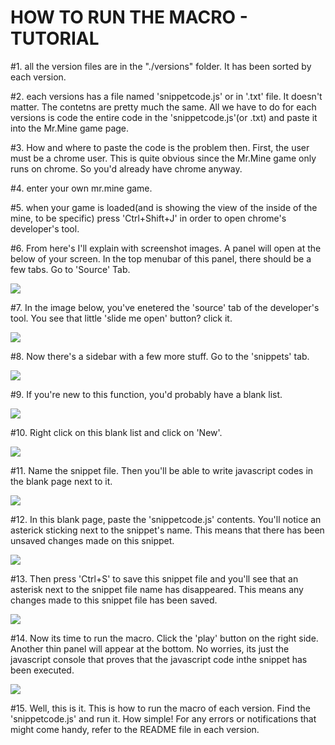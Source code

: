 HOW TO RUN THE MACRO - TUTORIAL
================================
  
  #1. all the version files are in the "./versions" folder. It has been sorted by each version.
  
  #2. each versions has a file named 'snippetcode.js' or in '.txt' file. It doesn't matter. The contetns are pretty much the same. All we have to do for each versions is code the entire code in the 'snippetcode.js'(or .txt) and paste it into the Mr.Mine game page.
  
  #3. How and where to paste the code is the problem then. First, the user must be a chrome user. This is quite obvious since the Mr.Mine game only runs on chrome. So you'd already have chrome anyway.
  
  #4. enter your own mr.mine game.
  
  #5. when your game is loaded(and is showing the view of the inside of the mine, to be specific) press 'Ctrl+Shift+J' in order to open chrome's developer's tool.
  
  #6. From here's I'll explain with screenshot images. A panel will open at the below of your screen. In the top menubar of this panel, there should be a few tabs. Go to 'Source' Tab.
  
   <img src="https://raw.github.com/kwagjj/mrmine-macro/take3/how_to_run_img_files/01.png">
  
  #7.  In the image below, you've enetered the 'source' tab of the developer's tool. You see that little 'slide me open' button? click it.
  
  <img src="https://raw.github.com/kwagjj/mrmine-macro/take3/how_to_run_img_files/02.png">
  
  #8. Now there's a sidebar with a few more stuff. Go to the 'snippets' tab.
  
  <img src="https://raw.github.com/kwagjj/mrmine-macro/take3/how_to_run_img_files/03.png">
  
  #9. If you're new to this function, you'd probably have a blank list. 
  
  <img src="https://raw.github.com/kwagjj/mrmine-macro/take3/how_to_run_img_files/04.png">
  
  #10. Right click on this blank list and click on 'New'.
  
  <img src="https://raw.github.com/kwagjj/mrmine-macro/take3/how_to_run_img_files/05.png">
  
  #11. Name the snippet file. Then you'll be able to write javascript codes in the blank page next to it.
  
  <img src="https://raw.github.com/kwagjj/mrmine-macro/take3/how_to_run_img_files/06.png">
  
  #12. In this blank page, paste the 'snippetcode.js' contents. You'll notice an asterick sticking next to the snippet's name. This means that there has been unsaved changes made on this snippet.
  
  <img src="https://raw.github.com/kwagjj/mrmine-macro/take3/how_to_run_img_files/07.png">
  
  #13. Then press 'Ctrl+S' to save this snippet file and you'll see that an asterisk next to the snippet file name has disappeared. This means any changes made to this snippet file has been saved.
  
  <img src="https://raw.github.com/kwagjj/mrmine-macro/take3/how_to_run_img_files/08.png">
  
  #14. Now its time to run the macro. Click the 'play' button on the right side. Another thin panel will appear at the bottom. No worries, its just the javascript console that proves that the javascript code inthe snippet has been executed. 
  
  <img src="https://raw.github.com/kwagjj/mrmine-macro/take3/how_to_run_img_files/09.png">
  
  #15. Well, this is it. This is how to run the macro of each version. Find the 'snippetcode.js' and run it. How simple! For any errors or notifications that might come handy, refer to the README file in each version.
